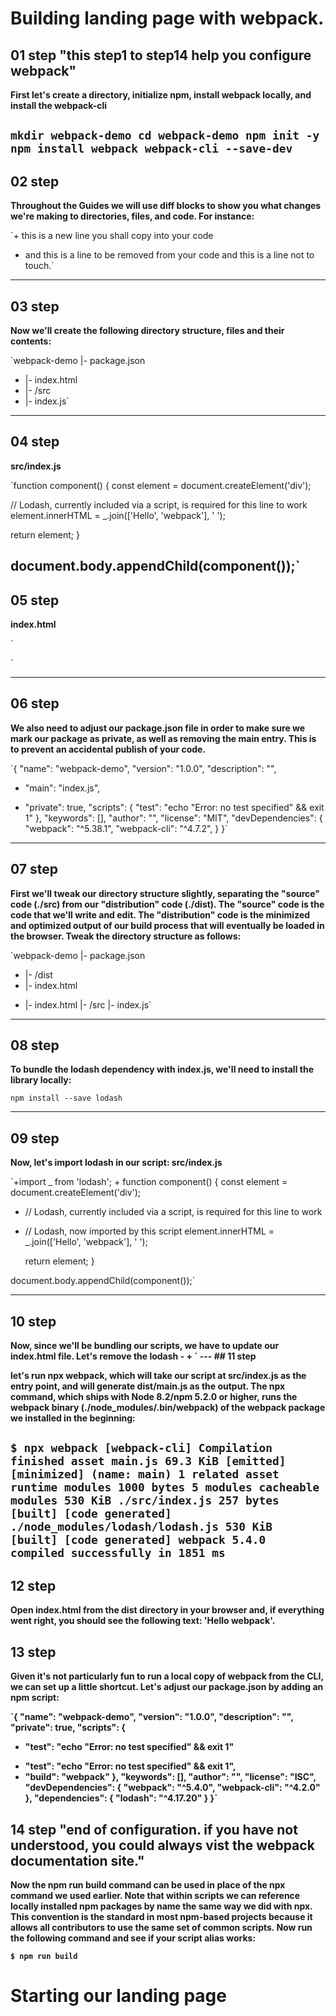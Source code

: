 # Building landing page with webpack.
## 01 step "this step1 to step14 help you configure webpack"

**First let's create a directory, initialize npm, install webpack locally, and install the webpack-cli**

`mkdir webpack-demo
cd webpack-demo
npm init -y
npm install webpack webpack-cli --save-dev`
---
## 02 step

**Throughout the Guides we will use diff blocks to show you what changes we're making to directories, files, and code. For instance:**

`+ this is a new line you shall copy into your code
- and this is a line to be removed from your code
  and this is a line not to touch.`
---
## 03 step

**Now we'll create the following directory structure, files and their contents:**

`webpack-demo
|- package.json
+ |- index.html
+ |- /src
+   |- index.js`
---
## 04 step

**src/index.js**

`function component() {
  const element = document.createElement('div');

  // Lodash, currently included via a script, is required for this line to work
  element.innerHTML = _.join(['Hello', 'webpack'], ' ');

  return element;
}

document.body.appendChild(component());`
---
## 05 step

**index.html**

`<!DOCTYPE html>
<html>
  <head>
    <meta charset="utf-8" />
    <title>Getting Started</title>
    <script src="https://unpkg.com/lodash@4.17.20"></script>
  </head>
  <body>
    <script src="./src/index.js"></script>
  </body>
</html>`

---
## 06 step

**We also need to adjust our package.json file in order to make sure we mark our package as private, as well as removing the main entry. This is to prevent an accidental publish of your code.**

`{
   "name": "webpack-demo",
   "version": "1.0.0",
   "description": "",
-  "main": "index.js",
+  "private": true,
   "scripts": {
     "test": "echo \"Error: no test specified\" && exit 1"
   },
   "keywords": [],
   "author": "",
   "license": "MIT",
   "devDependencies": {
     "webpack": "^5.38.1",
     "webpack-cli": "^4.7.2",
   }
 }`
---
## 07 step

**First we'll tweak our directory structure slightly, separating the "source" code (./src) from our "distribution" code (./dist). The "source" code is the code that we'll write and edit. The "distribution" code is the minimized and optimized output of our build process that will eventually be loaded in the browser. Tweak the directory structure as follows:**

`webpack-demo
|- package.json
+ |- /dist
+   |- index.html
- |- index.html
|- /src
  |- index.js`
---
## 08 step

**To bundle the lodash dependency with index.js, we'll need to install the library locally:**

`npm install --save lodash`

---
## 09 step

**Now, let's import lodash in our script: src/index.js**

`+import _ from 'lodash';
+
 function component() {
   const element = document.createElement('div');

-  // Lodash, currently included via a script, is required for this line to work
+  // Lodash, now imported by this script
   element.innerHTML = _.join(['Hello', 'webpack'], ' ');

   return element;
 }

 document.body.appendChild(component());`

---
## 10 step

**Now, since we'll be bundling our scripts, we have to update our index.html file. Let's remove the lodash <script>, as we now import it, and modify the other <script> tag to load the bundle, instead of the raw ./src file: dist/index.html**

` <!DOCTYPE html>
 <html>
   <head>
     <meta charset="utf-8" />
     <title>Getting Started</title>
-    <script src="https://unpkg.com/lodash@4.17.20"></script>
   </head>
   <body>
-    <script src="./src/index.js"></script>
+    <script src="main.js"></script>
   </body>
 </html>`
---
## 11 step

**let's run npx webpack, which will take our script at src/index.js as the entry point, and will generate dist/main.js as the output. The npx command, which ships with Node 8.2/npm 5.2.0 or higher, runs the webpack binary (./node_modules/.bin/webpack) of the webpack package we installed in the beginning:**

`$ npx webpack
[webpack-cli] Compilation finished
asset main.js 69.3 KiB [emitted] [minimized] (name: main) 1 related asset
runtime modules 1000 bytes 5 modules
cacheable modules 530 KiB
  ./src/index.js 257 bytes [built] [code generated]
  ./node_modules/lodash/lodash.js 530 KiB [built] [code generated]
webpack 5.4.0 compiled successfully in 1851 ms
`
---
## 12 step

**Open index.html from the dist directory in your browser and, if everything went right, you should see the following text: 'Hello webpack'.**


## 13 step

**Given it's not particularly fun to run a local copy of webpack from the CLI, we can set up a little shortcut. Let's adjust our package.json by adding an npm script:**

`{
   "name": "webpack-demo",
   "version": "1.0.0",
   "description": "",
   "private": true,
   "scripts": {
-    "test": "echo \"Error: no test specified\" && exit 1"
+    "test": "echo \"Error: no test specified\" && exit 1",
+    "build": "webpack"
   },
   "keywords": [],
   "author": "",
   "license": "ISC",
   "devDependencies": {
     "webpack": "^5.4.0",
     "webpack-cli": "^4.2.0"
   },
   "dependencies": {
     "lodash": "^4.17.20"
   }
 }`

## 14 step "end of configuration. if you have not understood, you could always vist the webpack documentation site."

**Now the npm run build command can be used in place of the npx command we used earlier. Note that within scripts we can reference locally installed npm packages by name the same way we did with npx. This convention is the standard in most npm-based projects because it allows all contributors to use the same set of common scripts. Now run the following command and see if your script alias works:**

`$ npm run build`

# Starting our landing page
